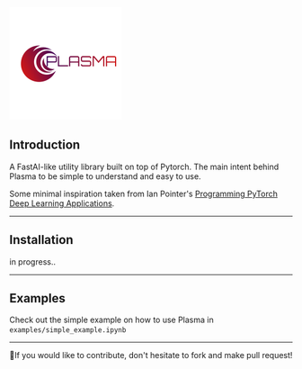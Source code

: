 
![plasmaball-logo](signage/plasmaball-logo.png)

## Introduction

A FastAI-like utility library built on top of Pytorch.
The main intent behind Plasma to be simple to understand and easy to use. 

Some minimal inspiration taken from Ian Pointer's [Programming PyTorch Deep Learning Applications](https://www.amazon.com/Programming-PyTorch-Deep-Learning-Applications/dp/1492045357/ref=sr_1_2?dchild=1&keywords=Programming-PyTorch-Deep-Learning-Applications&qid=1608157387&sr=8-2).

___
## Installation

in progress..
___
## Examples

Check out the simple example on how to use Plasma in `examples/simple_example.ipynb`
___

🌟If you would like to contribute, don't hesitate to fork and make pull request!
